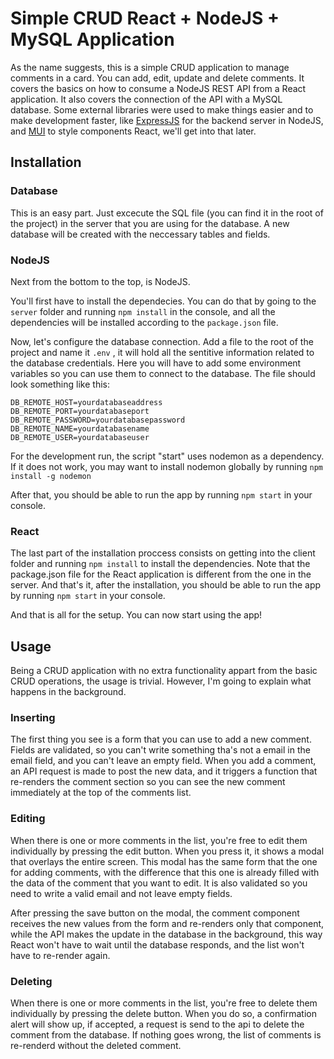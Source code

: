 <h1>Simple CRUD React + NodeJS + MySQL Application</h1>
<p>As the name suggests, this is a simple CRUD application to manage comments in a card. You can add, edit, update and delete comments. It covers the basics on how to consume a NodeJS REST API from a React application. It also covers the connection of the API with a MySQL database. Some external libraries were used to make things easier and to make development faster, like <a href="https://expressjs.com/">ExpressJS<a> for the backend server in NodeJS, and <a href="https://mui.com/">MUI<a> to style components React, we'll get into that later.<p>

<h2>Installation</h2>
<h3>Database</h3>
<p>This is an easy part. Just excecute the SQL file (you can find it in the root of the project) in the server that you are using for the database. A new database will be created with the neccessary tables and fields.</p>

<h3>NodeJS</h3>
<p>Next from the bottom to the top, is NodeJS.</p>
<p>You'll first have to install the dependecies. You can do that by going to the <code>server</code> folder and running <code>npm install</code> in the console, and all the dependencies will be installed according to the <code>package.json</code>  file.</p>
<p>Now, let's configure the database connection. Add a file to the root of the project and name it <code>.env</code> , it will hold all the sentitive information related to the database credentials. Here you will have to add some environment variables so you can use them to connect to the database. The file should look something like this:</p>

    DB_REMOTE_HOST=yourdatabaseaddress
    DB_REMOTE_PORT=yourdatabaseport
    DB_REMOTE_PASSWORD=yourdatabasepassword
    DB_REMOTE_NAME=yourdatabasename
    DB_REMOTE_USER=yourdatabaseuser

 <p>For the development run, the script "start" uses nodemon as a dependency. If it does not work, you may want to install nodemon globally by running <code>npm install -g nodemon</code></p>
<p>After that, you should be able to run the app by running <code>npm start</code> in your console.</p>

<h3>React</h3>
<p>The last part of the installation proccess consists on getting into the client folder and running <code>npm install</code> to install the dependencies. Note that the package.json file for the React application is different from the one in the server. And that's it, after the installation, you should be able to run the app by running <code>npm start</code> in your console.</p>
    
<p>And that is all for the setup. You can now start using the app!</p>

<h2>Usage</h2>
<p>Being a CRUD application with no extra functionality appart from the basic CRUD operations, the usage is trivial. However, I'm going to explain what happens in the background.</p>

<h3>Inserting</h3>
<p>The first thing you see is a form that you can use to add a new comment. Fields are validated, so you can't write something tha's not a email in the email field, and you can't leave an empty field. When you add a comment, an API request is made to post the new data, and it triggers a function that re-renders the comment section so you can see the new comment immediately at the top of the comments list.</p> 

<h3>Editing</h3>
<p>When there is one or more comments in the list, you're free to edit them individually by pressing the edit button. When you press it, it shows a modal that overlays the entire screen. This modal has the same form that the one for adding comments, with the difference that this one is already filled with the data of the comment that you want to edit. It is also validated so you need to write a valid email and not leave empty fields.</p>
    
<p>After pressing the save button on the modal, the comment component receives the new values from the form and re-renders only that component, while the API makes the update in the database in the background, this way React won't have to wait until the database responds, and the list won't have to re-render again.</p>
    
<h3>Deleting</h3>
When there is one or more comments in the list, you're free to delete them individually by pressing the delete button. When you do so, a confirmation alert will show up, if accepted, a request is send to the api to delete the comment from the database. If nothing goes wrong, the list of comments is re-renderd without the deleted comment. 
 
